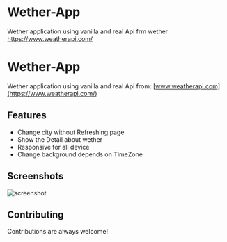 # Wether-App
Wether application using vanilla and real Api frm wether https://www.weatherapi.com/

# Wether-App

Wether application using vanilla and real Api from: [www.weatherapi.com](https://www.weatherapi.com/)

## Features

- Change city without Refreshing page
- Show the Detail about wether 
- Responsive for all device
- Change background depends on TimeZone

## Screenshots
![screenshot](https://user-images.githubusercontent.com/58364608/147774453-43509608-63e1-4336-9c06-d0dbffc7748c.png)

## Contributing

Contributions are always welcome!


